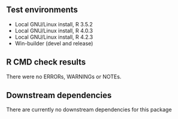 ## Test environments
* Local GNU/Linux install, R 3.5.2
* Local GNU/Linux install, R 4.0.3
* Local GNU/Linux install, R 4.2.3
* Win-builder (devel and release)

## R CMD check results
There were no ERRORs, WARNINGs or NOTEs.

## Downstream dependencies
There are currently no downstream dependencies for this package